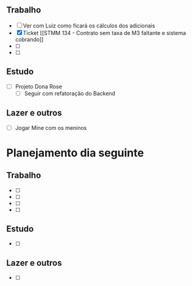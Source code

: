 ## Trabalho
- [ ] Ver com Luiz como ficará os cálculos dos adicionais
- [x] Ticket [[STMM 134 - Contrato sem taxa de M3 faltante e sistema cobrando]]
- [ ] 
- [ ] 
## Estudo
- [ ] Projeto Dona Rose
	- [ ] Seguir com refatoração do Backend
## Lazer e outros
- [ ] Jogar Mine com os meninos

# Planejamento dia seguinte
## Trabalho
- [ ] 
- [ ] 
- [ ] 
- [ ] 
## Estudo
- [ ] 
## Lazer e outros
- [ ] 

